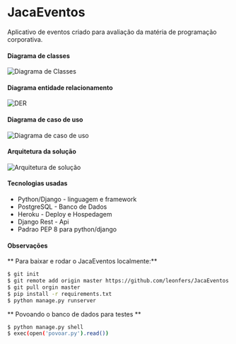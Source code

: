 # JacaEventos
Aplicativo de eventos criado para avaliação da matéria de programação corporativa.

#### Diagrama de classes
![](http://gdurl.com//clKR "Diagrama de Classes")
#### Diagrama entidade relacionamento
![](http://gdurl.com/NmY2 "DER")
#### Diagrama de caso de uso
![](http://gdurl.com/eiR6 "Diagrama de caso de uso")
#### Arquitetura da solução
![](http://gdurl.com/UUGM "Arquitetura de solução")

#### Tecnologias usadas
* Python/Django - linguagem e framework
* PostgreSQL - Banco de Dados
* Heroku - Deploy e Hospedagem
* Django Rest - Api
* Padrao PEP 8 para python/django

#### Observações

** Para baixar e rodar o JacaEventos localmente:**

```bash
$ git init 
$ git remote add origin master https://github.com/leonfers/JacaEventos
$ git pull orgin master
$ pip install -r requirements.txt
$ python manage.py runserver
```

** Povoando o banco de dados para testes **
```bash
$ python manage.py shell
$ exec(open('povoar.py').read())
```
